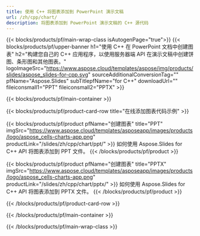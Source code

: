 ```yaml
---
title: 使用 C++ 将图表添加到 PowerPoint 演示文稿
url: /zh/cpp/chart/
description: 将图表添加到 PowerPoint 演示文稿的 C++ 源代码
---
```


{{< blocks/products/pf/main-wrap-class isAutogenPage="true">}}
{{< blocks/products/pf/upper-banner h1="使用 C++ 在 PowerPoint 文档中创建图表" h2="构建您自己的 C++ 应用程序，以使用服务器端 API 在演示文稿中创建饼图、条形图和其他图表。" logoImageSrc="https://www.aspose.cloud/templates/aspose/img/products/slides/aspose_slides-for-cpp.svg" sourceAdditionalConversionTag="" pfName="Aspose.Slides" subTitlepfName="for C++" downloadUrl="" fileiconsmall1="PPT" fileiconsmall2="PPTX" >}}

{{< blocks/products/pf/main-container >}}

{{< blocks/products/pf/product-card-row title="在线添加图表代码示例" >}}

{{< blocks/products/pf/product pfName="创建图表" title="PPT" imgSrc="https://www.aspose.cloud/templates/asposeapp/images/products/logo/aspose_cells-charts-app.png" productLink="/slides/zh/cpp/chart/ppt/" >}}
如何使用 Aspose.Slides for C++ API 将图表添加到 PPT 文件。
{{< /blocks/products/pf/product >}}

{{< blocks/products/pf/product pfName="创建图表" title="PPTX" imgSrc="https://www.aspose.cloud/templates/asposeapp/images/products/logo/aspose_cells-charts-app.png" productLink="/slides/zh/cpp/chart/pptx/" >}}
如何使用 Aspose.Slides for C++ API 将图表添加到 PPTX 文件。
{{< /blocks/products/pf/product >}}



{{< /blocks/products/pf/product-card-row >}}

{{< /blocks/products/pf/main-container >}}
    
{{< /blocks/products/pf/main-wrap-class >}}